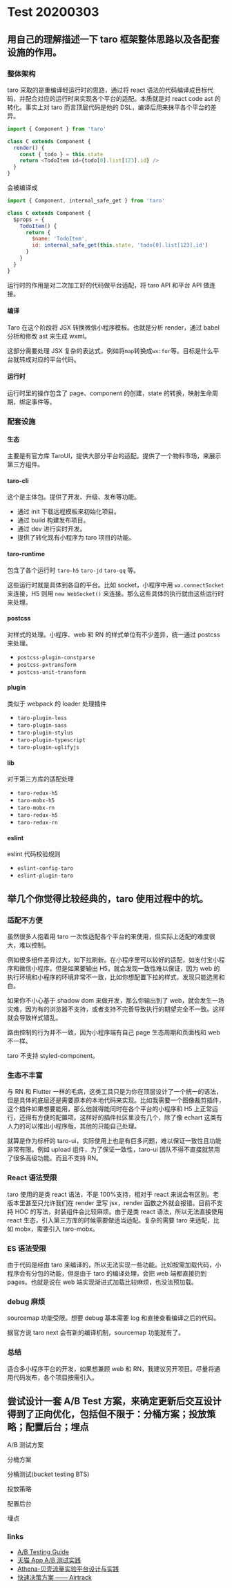 # Test 20200303

## 用自己的理解描述一下 taro 框架整体思路以及各配套设施的作用。

### 整体架构

taro 采取的是重编译轻运行时的思路，通过将 react 语法的代码编译成目标代码，并配合对应的运行时来实现各个平台的适配。本质就是对 react code ast 的转化。事实上对 taro 而言顶层代码是他的 DSL，编译后用来抹平各个平台的差异。

```js
import { Component } from 'taro'

class C extends Component {
  render() {
    const { todo } = this.state
    return <TodoItem id={todo[0].list[123].id} />
  }
}
```

会被编译成

```js
import { Component, internal_safe_get } from 'taro'

class C extends Component {
  $props = {
    TodoItem() {
      return {
        $name: 'TodoItem',
        id: internal_safe_get(this.state, 'todo[0].list[123].id')
      }
    }
  }
}
```

运行时的作用是对二次加工好的代码做平台适配，将 taro API 和平台 API 做连接。

#### 编译

Taro 在这个阶段将 JSX 转换微信小程序模板。也就是分析 render，通过 babel 分析和修改 ast 来生成 wxml。

这部分需要处理 JSX 复杂的表达式，例如将`map`转换成`wx:for`等。目标是什么平台就转成对应的平台代码。

#### 运行时

运行时里的操作包含了 page、component 的创建，state 的转换，映射生命周期，绑定事件等。

### 配套设施

#### 生态

主要是有官方库 TaroUI，提供大部分平台的适配。提供了一个物料市场，来展示第三方组件。

#### taro-cli

这个是主体包。提供了开发、升级、发布等功能。

- 通过 init 下载远程模板来初始化项目。
- 通过 build 构建发布项目。
- 通过 dev 进行实时开发。
- 提供了转化现有小程序为 taro 项目的功能。

#### taro-runtime

包含了各个运行时 `taro-h5` `taro-jd` `taro-qq` 等。

这些运行时就是具体到各自的平台。比如 socket，小程序中用 `wx.connectSocket` 来连接，H5 则用 `new WebSocket()` 来连接。那么这些具体的执行就由这些运行时来处理。

#### postcss

对样式的处理。小程序、web 和 RN 的样式单位有不少差异，统一通过 postcss 来处理。

- `postcss-plugin-constparse`
- `postcss-pxtransform`
- `postcss-unit-transform`

#### plugin

类似于 webpack 的 loader 处理插件

- `taro-plugin-less`
- `taro-plugin-sass`
- `taro-plugin-stylus`
- `taro-plugin-typescript`
- `taro-plugin-uglifyjs`

#### lib

对于第三方库的适配处理

- `taro-redux-h5`
- `taro-mobx-h5`
- `taro-mobx-rn`
- `taro-redux-h5`
- `taro-redux-rn`

#### eslint

eslint 代码校验规则

- `eslint-config-taro`
- `eslint-plugin-taro`

## 举几个你觉得比较经典的，taro 使用过程中的坑。

### 适配不方便

虽然很多人抱着用 taro 一次性适配各个平台的来使用，但实际上适配的难度很大，难以控制。

例如很多组件差异过大，如下拉刷新。在小程序里可以较好的适配，如支付宝小程序和微信小程序。但是如果要输出 H5，就会发现一致性难以保证，因为 web 的执行环境和小程序的环境非常不一致，比如你想配置下拉的样式，发现只能选黑和白。

如果你不小心基于 shadow dom 来做开发，那么你输出到了 web，就会发生一场灾难，因为有的浏览器不支持，或者支持不完善导致执行的期望完全不一致。这样就会导致样式错乱。

路由控制的行为并不一致，因为小程序端有自己 page 生态周期和页面栈和 web 不一样。

taro 不支持 styled-component。

### 生态不丰富

与 RN 和 Flutter 一样的毛病，这类工具只是为你在顶层设计了一个统一的语法，但是具体的底层还是需要原本的本地代码来实现。比如我需要一个图像裁剪插件，这个插件如果想要能用，那么他就得能同时在各个平台的小程序和 H5 上正常运行，还得有方便的配置项。这样好的插件社区里没有几个，除了像 echart 这类有人力的可以推出小程序版，其他的只能自己处理。

就算是作为标杆的 taro-ui，实际使用上也是有巨多问题，难以保证一致性且功能非常有限。例如 upload 组件，为了保证一致性，taro-ui 团队不得不直接就禁用了很多高级功能。而且不支持 RN。

### React 语法受限

taro 使用的是类 react 语法，不是 100%支持，相对于 react 来说会有区别。老版本里甚至只允许我们在 render 里写 jsx，render 函数之外就会报错。目前不支持 HOC 的写法，封装组件会比较麻烦。由于是类 react 语法，所以无法直接使用 react 生态，引入第三方库的时候需要做适当适配。复杂的需要 taro 来适配，比如 mobx，需要引入 taro-mobx。

### ES 语法受限

由于代码是经由 taro 来编译的，所以无法实现一些功能。比如按需加载代码，小程序会有分包的功能，但是由于 taro 的编译处理，会把 web 端都直接扔到 pages。也就是说在 web 端实现渐进式加载比较麻烦，也没法预加载。

### debug 麻烦

sourcemap 功能受限。想要 debug 基本需要 log 和直接查看编译之后的代码。

据官方说 taro next 会有新的编译机制，sourcemap 功能就有了。

### 总结

适合多小程序平台的开发，如果想兼顾 web 和 RN，我建议另开项目。尽量将通用代码发布，各个项目按需引入。

## 尝试设计一套 A/B Test 方案，来确定更新后交互设计得到了正向优化，包括但不限于：分桶方案；投放策略；配置后台；埋点

A/B 测试方案

分桶方案

分桶测试(bucket testing BTS)

投放策略

配置后台

埋点

### links

- [A/B Testing Guide](https://vwo.com/ab-testing/)
- [天猫 App A/B 测试实践](https://www.infoq.cn/article/tmall-app-ab-test)
- [Athena-贝壳流量实验平台设计与实践](https://www.jianshu.com/p/79d31a72978f)
- [快速决策方案 —— Airtrack](https://www.infoq.cn/article/fast-decision-scheme-airtrack)

